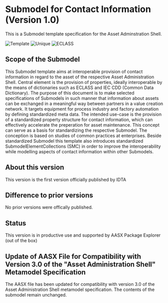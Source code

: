 # Submodel for Contact Information (Version 1.0) 

This is a Submodel template specification for the Asset Adminstration Shell.

![Template](https://img.shields.io/static/v1?style=plastic&label=SMT&message=Template&color=green)
![Unique](https://img.shields.io/static/v1?style=plastic&label=SMT&message=Unique&color=b5179e)
![ECLASS](https://img.shields.io/static/v1?style=plastic&label=SMT&message=ECLASS&color=000055)

## Scope of the Submodel 

This Submodel template aims at interoperable provision of contact information in regard to the asset of the respective Asset Administration Shell. Central element is the provision of properties, ideally interoperable by the means of dictionaries such as ECLASS and IEC CDD (Common Data Dictionary).
The purpose of this document is to make selected specifications of Submodels in such manner that information about assets can be exchanged in a meaningful way between partners in a value creation network. It targets equipment for process industry and factory automation by defining standardized meta data.
The intended use-case is the provision of a standardized property structure for contact information, which can effectively accelerate the preperation for asset maintenance.
This concept can serve as a basis for standardizing the respective Submodel. The conception is based on studies of common practices at enterprises.
Beside standardized Submodel this template also introduces standardized SubmodelElementCollections (SMC) in order to improve the interoperability while modelling aspects of contact information within other Submodels. 

## About this version

This version is the first version officially published by IDTA


## Difference to prior versions

No prior versions were offically published.

## Status

This version is in productive use and supported by AASX Package Explorer (out of the box)


## Update of AASX File for Compatibility with Version 3.0 of the "Asset Administration Shell" Metamodel Specification

The AASX file has been updated for compatibility with version 3.0 of the Asset Administration Shell metamodel specification. The contents of the submodel remain unchanged.

